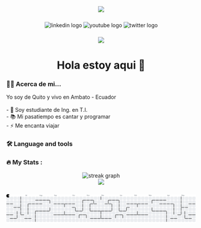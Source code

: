 <div align="center">
  <img height="150" src="https://media.giphy.com/media/M9gbBd9nbDrOTu1Mqx/giphy.gif"  />
</div>

###

<div align="center">
  <img src="https://img.shields.io/static/v1?message=LinkedIn&logo=linkedin&style=for-the-badge" height="25" alt="linkedin logo"  />
  <img src="https://img.shields.io/static/v1?message=Youtube&logo=youtube&style=for-the-badge" height="25" alt="youtube logo"  />
  <img src="https://img.shields.io/static/v1?message=Twitter&logo=twitter&style=for-the-badge" height="25" alt="twitter logo"  />
</div>

###

<div align="center">
  <img src="https://visitor-badge.laobi.icu/badge?page_id=pankyiiii.pankyiiii"  />
</div>

###

<h1 align="center">Hola estoy aqui 👋</h1>

###

<h3 align="left">👩‍💻  Acerca de mi...</h3>
<p align="left">Yo soy de Quito y vivo en Ambato - Ecuador<br><br>- 🔭 Soy estudiante de Ing. en T.I. <br>- 📚 Mi pasatiempo es cantar y programar <br>- ⚡ Me encanta viajar </p>

###

<h3 align="left">🛠 Language and tools</h3>
<div align="left">
  <!-- tus iconos aquí -->
</div>

###

<h3 align="left">🔥 My Stats :</h3>
<div align="center">
  <img src="https://streak-stats.demolab.com?user=pankyiiii&locale=en&mode=daily&theme=dark&hide_border=false&border_radius=5&order=3" height="220" alt="streak graph"  />
</div>
<div align="center">
  <img src="https://profile-counter.glitch.me/pankyiiii/count.svg?"  />
</div>

###

<picture>
  <source media="(prefers-color-scheme: dark)" srcset="https://raw.githubusercontent.com/pankyiiii/pankyiiii/output/pacman-contribution-graph-dark.svg">
  <source media="(prefers-color-scheme: light)" srcset="https://raw.githubusercontent.com/pankyiiii/pankyiiii/output/pacman-contribution-graph.svg">
  <img alt="pacman contribution graph" src="https://raw.githubusercontent.com/pankyiiii/pankyiiii/output/pacman-contribution-graph.svg">
</picture>
